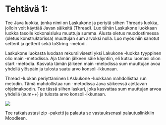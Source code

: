 # Tehtävä 1:
Tee Java luokka, jonka nimi on Laskukone ja periytä siihen Threads luokka, jolloin voit käyttää Javan säikeitä (Thread). Luo tähän Laskukone luokkaan luokka tasolle kokonaisluku muuttuja summa. Alusta oletus muodostimessa (oletus konstruktorissa) muuttujan sum arvoksi nolla. Luo myös niin sanotut setterit ja getterit sekä toString -metodi.

 Laskukone luokasta luodaan rekursiivisesti yksi Lakukone -luokka tyyppinen olio main -metodissa. Aja tämän jälkeen säie käyntiin, eli kutsu luomasi olion start -metodia. Kasvata tämän jälkeen main -metodissa sum muuttujan avoa yhdellä ylöspäin ja tulosta saatu arvo konsoli-ikkunaan.

Thread -luokan periyttäminen LAskukone -luokkaan mahdollistaa run metodin. Tämä mahdollistaa run -metodissa Java säikeessä ajettavan ohjelmakoodin. Tee tässä siihen laskuri, joka kasvattaa sum muuttujan arvoa yhdellä (sum++) ja tulosta arvo konsoli-ikkunaan. 


![](./)


Tee ratkaisustasi zip -paketti ja palauta se vastauksenasi palautuslinkkiin Moodleen.